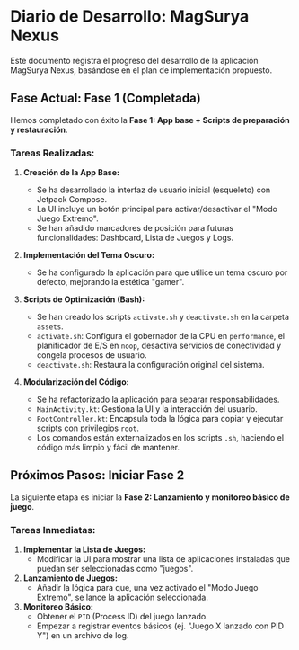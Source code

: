 # Diario de Desarrollo: MagSurya Nexus

Este documento registra el progreso del desarrollo de la aplicación MagSurya Nexus, basándose en el plan de implementación propuesto.

## Fase Actual: Fase 1 (Completada)

Hemos completado con éxito la **Fase 1: App base + Scripts de preparación y restauración**.

### Tareas Realizadas:

1.  **Creación de la App Base:**
    *   Se ha desarrollado la interfaz de usuario inicial (esqueleto) con Jetpack Compose.
    *   La UI incluye un botón principal para activar/desactivar el "Modo Juego Extremo".
    *   Se han añadido marcadores de posición para futuras funcionalidades: Dashboard, Lista de Juegos y Logs.

2.  **Implementación del Tema Oscuro:**
    *   Se ha configurado la aplicación para que utilice un tema oscuro por defecto, mejorando la estética "gamer".

3.  **Scripts de Optimización (Bash):**
    *   Se han creado los scripts `activate.sh` y `deactivate.sh` en la carpeta `assets`.
    *   `activate.sh`: Configura el gobernador de la CPU en `performance`, el planificador de E/S en `noop`, desactiva servicios de conectividad y congela procesos de usuario.
    *   `deactivate.sh`: Restaura la configuración original del sistema.

4.  **Modularización del Código:**
    *   Se ha refactorizado la aplicación para separar responsabilidades.
    *   `MainActivity.kt`: Gestiona la UI y la interacción del usuario.
    *   `RootController.kt`: Encapsula toda la lógica para copiar y ejecutar scripts con privilegios `root`.
    *   Los comandos están externalizados en los scripts `.sh`, haciendo el código más limpio y fácil de mantener.

## Próximos Pasos: Iniciar Fase 2

La siguiente etapa es iniciar la **Fase 2: Lanzamiento y monitoreo básico de juego**.

### Tareas Inmediatas:

1.  **Implementar la Lista de Juegos:**
    *   Modificar la UI para mostrar una lista de aplicaciones instaladas que puedan ser seleccionadas como "juegos".
2.  **Lanzamiento de Juegos:**
    *   Añadir la lógica para que, una vez activado el "Modo Juego Extremo", se lance la aplicación seleccionada.
3.  **Monitoreo Básico:**
    *   Obtener el `PID` (Process ID) del juego lanzado.
    *   Empezar a registrar eventos básicos (ej. "Juego X lanzado con PID Y") en un archivo de log.
